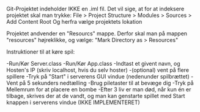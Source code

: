 Git-Projektet indeholder IKKE en .iml fil. Det vil sige, at for at indeksere projektet skal man trykke:
    File > Project Structure >  Modules > Sources > Add Content Root
    Og herfra vælge projektets lokation

Projektet andvender en "Resourcs" mappe. Derfor skal man på mappen "resources" højreklikke, og vælge:
    "Mark Directory as > Resources"


Instruktioner til at køre spil:

  -Run/Kør Server.class
  -Run/Kør App.class
  -Indtast et givent navn, og Hosten's IP (skriv localhost, hvis du selv hoster)
  -(optional) vent på flere spillere
  -Tryk på "Start" i serverens GUI vindue (nedenunder spilbrættet)
  -Vent på 5 sekunders nedtælling
  -Brug piletaster til at bevæge dig
  -Tryk på Mellemrum for at placere en bombe
  -Efter 3 liv er man død, når kun én er tilbage, skrives der at de vandt, og man kan genstarte spillet med Start knappen i serverens vindue (IKKE IMPLEMENTERET)
